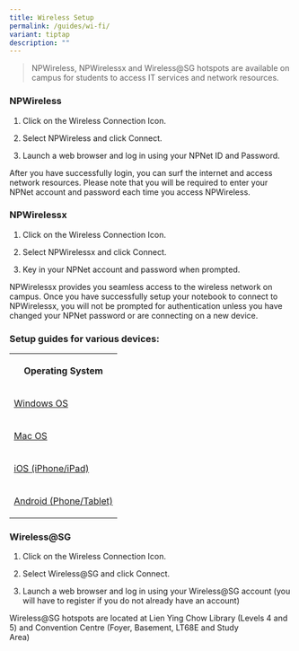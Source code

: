 ```yaml
---
title: Wireless Setup
permalink: /guides/wi-fi/
variant: tiptap
description: ""
---
```

<blockquote>
<p>NPWireless, NPWirelessx and Wireless@SG hotspots are available on campus
for students to access IT services and network resources.</p>
</blockquote>
<h3>NPWireless</h3>
<ol data-tight="true" class="tight">
<li>
<p>Click on the Wireless Connection Icon.</p>
</li>
<li>
<p>Select NPWireless and click Connect.</p>
</li>
<li>
<p>Launch a web browser and log in using your NPNet ID and Password.</p>
</li>
</ol>
<p>After you have successfully login, you can surf the internet and access
network resources. Please note that you will be required to enter your
NPNet account and password each time you access NPWireless.</p>
<h3>NPWirelessx</h3>
<ol data-tight="true" class="tight">
<li>
<p>Click on the Wireless Connection Icon.</p>
</li>
<li>
<p>Select NPWirelessx and click Connect.</p>
</li>
<li>
<p>Key in your NPNet account and password when prompted.</p>
</li>
</ol>
<p>NPWirelessx provides you seamless access to the wireless network on campus.
Once you have successfully setup your notebook to connect to NPWirelessx,
you will not be prompted for authentication unless you have changed your
NPNet password or are connecting on a new device.&nbsp;</p>
<h3>Setup guides for various devices:</h3>
<table>
<tbody>
<tr>
<th rowspan="1" colspan="1">
<p>Operating System</p>
</th>
</tr>
<tr>
<td rowspan="1" colspan="1">
<p><a href="https://www2.np.edu.sg/dst/Documents/NPWirelessx%20Setup%20Guide%20for%20Win%20OS.pdf" rel="noopener noreferrer nofollow" target="_blank">Windows OS</a>
</p>
</td>
</tr>
<tr>
<td rowspan="1" colspan="1">
<p><a href="https://www2.np.edu.sg/dst/Documents/NPWirelessx%20Setup%20Guide%20for%20Mac%20OS.pdf" rel="noopener noreferrer nofollow" target="_blank">Mac OS</a>
</p>
</td>
</tr>
<tr>
<td rowspan="1" colspan="1">
<p><a href="https://www2.np.edu.sg/dst/Documents/NPWirelessx%20Setup%20Guide%20for%20iOS.pdf" rel="noopener noreferrer nofollow" target="_blank">iOS (iPhone/iPad)</a>
</p>
</td>
</tr>
<tr>
<td rowspan="1" colspan="1">
<p><a href="https://www2.np.edu.sg/dst/Documents/NPWirelessx%20Setup%20Guide%20for%20Android.pdf" rel="noopener noreferrer nofollow" target="_blank">Android (Phone/Tablet)</a>
</p>
</td>
</tr>
</tbody>
</table>
<h3>Wireless@SG</h3>
<ol data-tight="true" class="tight">
<li>
<p>Click on the Wireless Connection Icon.</p>
</li>
<li>
<p>Select Wireless@SG and click Connect.</p>
</li>
<li>
<p>Launch a web browser and log in using your Wireless@SG account (you will
have to register if you do not already have an account)</p>
</li>
</ol>
<p>Wireless@SG hotspots are located at&nbsp;Lien Ying Chow Library (Levels
4 and 5) and Convention Centre (Foyer, Basement, LT68E and Study Area)&nbsp;&nbsp;&nbsp;&nbsp;&nbsp;&nbsp;&nbsp;&nbsp;&nbsp;&nbsp;&nbsp;&nbsp;&nbsp;&nbsp;&nbsp;&nbsp;&nbsp;&nbsp;&nbsp;&nbsp;&nbsp;&nbsp;&nbsp;&nbsp;&nbsp;</p>
<p></p>